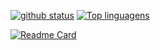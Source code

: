[![github status](https://github-readme-stats-five-phi-27.vercel.app/api?username=henrygoncalvess&include_all_commits=true&custom_title=Github%20Status%20-%20Henry%20Gonçalves&hide=contribs,prs&show_icons=true&locale=pt-br&title_color=ffffff&text_color=fffffa&icon_color=000257&ring_color=00ff91&border_color=1cffbb&bg_color=35,00d9ff,00e7a2,503bd4&line_height=30&card_width=460)](https://github.com/henrygoncalvess)
[![Top linguagens](https://github-readme-stats-five-phi-27.vercel.app/api/top-langs/?username=henrygoncalvess&hide_progress=true&langs_count=10&title_color=1cffbb&text_color=ffffff&border_color=1cffbb&bg_color=004a57&locale=pt-br&card_width=200)](https://github.com/henrygoncalvess)

[![Readme Card](https://github-readme-stats-five-phi-27.vercel.app/api/pin/?username=henrygoncalvess&repo=Projetos&title_color=1cffbb&text_color=ffffff&border_color=1cffbb&bg_color=004a57&icon_color=1cffbb)](https://github.com/henrygoncalvess/Projetos)
